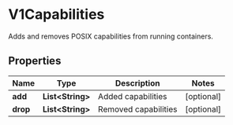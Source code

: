 

# V1Capabilities

Adds and removes POSIX capabilities from running containers.
## Properties

Name | Type | Description | Notes
------------ | ------------- | ------------- | -------------
**add** | **List&lt;String&gt;** | Added capabilities |  [optional]
**drop** | **List&lt;String&gt;** | Removed capabilities |  [optional]



